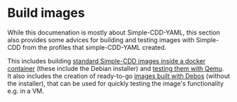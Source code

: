 # Build images

While this documenation is mostly about Simple-CDD-YAML, this section also
provides some advices for building and testing images with Simple-CDD from the
profiles that simple-CDD-YAML created.

This includes building [standard Simple-CDD images inside a docker
container](build-in-docker.md) (these include the Debian installer) and [testing
them with Qemu](test-on-qemu-with-uefi.md).  
It also includes the creation of ready-to-go [images built with
Debos](build-with-debos.md) (without the installer), that can be used for
quickly testing the image's functionality e.g. in a VM.
